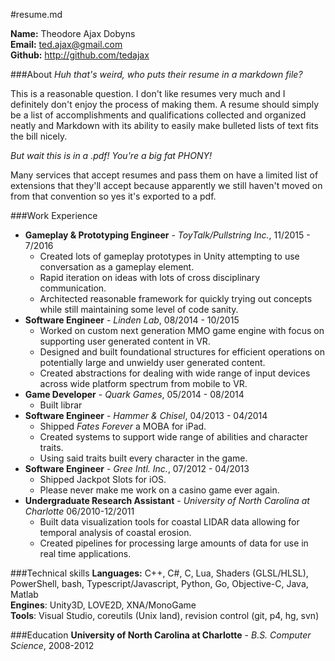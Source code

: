 #resume.md

**Name:** Theodore Ajax Dobyns  
**Email:** ted.ajax@gmail.com  
**Github:** http://github.com/tedajax

###About
*Huh that's weird, who puts their resume in a markdown file?*

This is a reasonable question.  I don't like resumes very much and I definitely don't enjoy the process of making them.  A resume should simply be a list of accomplishments and qualifications collected and organized neatly and Markdown with its ability to easily make bulleted lists of text fits the bill nicely.

*But wait this is in a .pdf!  You're a big fat PHONY!*

Many services that accept resumes and pass them on have a limited list of extensions that they'll accept because apparently we still haven't moved on from that convention so yes it's exported to a pdf. 

###Work Experience

* **Gameplay & Prototyping Engineer** - *ToyTalk/Pullstring Inc.*, 11/2015 - 7/2016
	* Created lots of gameplay prototypes in Unity attempting to use conversation as a gameplay element.
	* Rapid iteration on ideas with lots of cross disciplinary communication. 
	* Architected reasonable framework for quickly trying out concepts while still maintaining some level of code sanity.
* **Software Engineer** - *Linden Lab*, 08/2014 - 10/2015
	* Worked on custom next generation MMO game engine with focus on supporting user generated content in VR.
	* Designed and built foundational structures for efficient operations on potentially large and unwieldy user generated content.
	* Created abstractions for dealing with wide range of input devices across wide platform spectrum from mobile to VR.
* **Game Developer** - *Quark Games*, 05/2014 - 08/2014
	* Built librar
* **Software Engineer** - *Hammer & Chisel*, 04/2013 - 04/2014
	* Shipped *Fates Forever* a MOBA for iPad.
	* Created systems to support wide range of abilities and character traits.
	* Using said traits built every character in the game.
* **Software Engineer** - *Gree Intl. Inc.*, 07/2012 - 04/2013
	* Shipped Jackpot Slots for iOS.
	* Please never make me work on a casino game ever again.
* **Undergraduate Research Assistant** - *University of North Carolina at Charlotte* 06/2010-12/2011
	* Built data visualization tools for coastal LIDAR data allowing for temporal analysis of coastal erosion.
	* Created pipelines for processing large amounts of data for use in real time applications.

###Technical skills
**Languages:** C++, C#, C, Lua, Shaders (GLSL/HLSL), PowerShell, bash, Typescript/Javascript, Python, Go, Objective-C, Java, Matlab  
**Engines**: Unity3D, LOVE2D, XNA/MonoGame  
**Tools**: Visual Studio, coreutils (Unix land), revision control (git, p4, hg, svn) 

###Education
**University of North Carolina at Charlotte** - *B.S. Computer Science*,  2008-2012
